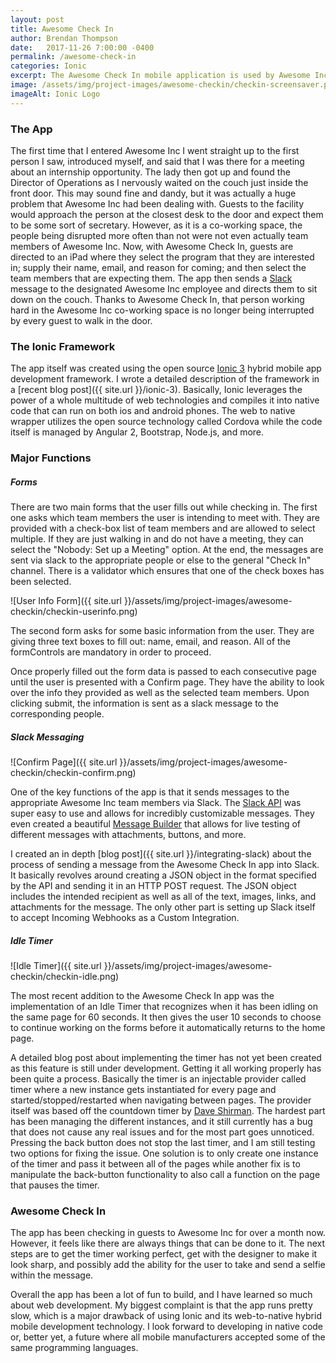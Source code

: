 ```yaml
---
layout: post
title: Awesome Check In
author: Brendan Thompson
date:   2017-11-26 7:00:00 -0400
permalink: /awesome-check-in
categories: Ionic
excerpt: The Awesome Check In mobile application is used by Awesome Inc to check in their guests and alert the appropriate team members
image: /assets/img/project-images/awesome-checkin/checkin-screensaver.png
imageAlt: Ionic Logo
---
```


### The App

The first time that I entered Awesome Inc I went straight up to the first person I saw, introduced myself, and said that I was there for a meeting about an internship opportunity. The lady then got up and found the Director of Operations as I nervously waited on the couch just inside the front door. This may sound fine and dandy, but it was actually a huge problem that Awesome Inc had been dealing with. Guests to the facility would approach the person at the closest desk to the door and expect them to be some sort of secretary. However, as it is a co-working space, the people being disrupted more often than not were not even actually team members of Awesome Inc. Now, with Awesome Check In, guests are directed to an iPad where they select the program that they are interested in; supply their name, email, and reason for coming; and then select the team members that are expecting them. The app then sends a [Slack](slack.com) message to the designated Awesome Inc employee and directs them to sit down on the couch. Thanks to Awesome Check In, that person working hard in the Awesome Inc co-working space is no longer being interrupted by every guest to walk in the door.

### The Ionic Framework

The app itself was created using the open source [Ionic 3](https://ionicframework.com) hybrid mobile app development framework. I wrote a detailed description of the framework in a [recent blog post]({{ site.url }}/ionic-3). Basically, Ionic leverages the power of a whole multitude of web technologies and compiles it into native code that can run on both ios and android phones. The web to native wrapper utilizes the open source technology called Cordova while the code itself is managed by Angular 2, Bootstrap, Node.js, and more.

### Major Functions

##### Forms

There are two main forms that the user fills out while checking in. The first one asks which team members the user is intending to meet with. They are provided with a check-box list of team members and are allowed to select multiple. If they are just walking in and do not have a meeting, they can select the "Nobody: Set up a Meeting" option. At the end, the messages are sent via slack to the appropriate people or else to the general "Check In" channel. There is a validator which ensures that one of the check boxes has been selected.

![User Info Form]({{ site.url }}/assets/img/project-images/awesome-checkin/checkin-userinfo.png)

The second form asks for some basic information from the user. They are giving three text boxes to fill out: name, email, and reason. All of the formControls are mandatory in order to proceed.

Once properly filled out the form data is passed to each consecutive page until the user is presented with a Confirm page. They have the ability to look over the info they provided as well as the selected team members. Upon clicking submit, the information is sent as a slack message to the corresponding people.

##### Slack Messaging

![Confirm Page]({{ site.url }}/assets/img/project-images/awesome-checkin/checkin-confirm.png)

One of the key functions of the app is that it sends messages to the appropriate Awesome Inc team members via Slack. The [Slack API](https://api.slack.com) was super easy to use and allows for incredibly customizable messages. They even created a beautiful [Message Builder](https://api.slack.com/docs/messages/builder) that allows for live testing of different messages with attachments, buttons, and more.

I created an in depth [blog post]({{ site.url }}/integrating-slack) about the process of sending a message from the Awesome Check In app into Slack. It basically revolves around creating a JSON object in the format specified by the API and sending it in an HTTP POST request. The JSON object includes the intended recipient as well as all of the text, images, links, and attachments for the message. The only other part is setting up Slack itself to accept Incoming Webhooks as a Custom Integration.

##### Idle Timer

![Idle Timer]({{ site.url }}/assets/img/project-images/awesome-checkin/checkin-idle.png)

The most recent addition to the Awesome Check In app was the implementation of an Idle Timer that recognizes when it has been idling on the same page for 60 seconds. It then gives the user 10 seconds to choose to continue working on the forms before it automatically returns to the home page.

A detailed blog post about implementing the timer has not yet been created as this feature is still under development. Getting it all working properly has been quite a process. Basically the timer is an injectable provider called timer where a new instance gets instantiated for every page and started/stopped/restarted when navigating between pages. The provider itself was based off the countdown timer by [Dave Shirman](http://www.codingandclimbing.co.uk/blog/ionic-2-simple-countdown-timer). The hardest part has been managing the different instances, and it still currently has a bug that does not cause any real issues and for the most part goes unnoticed. Pressing the back button does not stop the last timer, and I am still testing two options for fixing the issue. One solution is to only create one instance of the timer and pass it between all of the pages while another fix is to manipulate the back-button functionality to also call a function on the page that pauses the timer.

### Awesome Check In

The app has been checking in guests to Awesome Inc for over a month now. However, it feels like there are always things that can be done to it. The next steps are to get the timer working perfect, get with the designer to make it look sharp, and possibly add the ability for the user to take and send a selfie within the message.

Overall the app has been a lot of fun to build, and I have learned so much about web development. My biggest complaint is that the app runs pretty slow, which is a major drawback of using Ionic and its web-to-native hybrid mobile development technology. I look forward to developing in native code or, better yet, a future where all mobile manufacturers accepted some of the same programming languages.